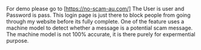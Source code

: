 For demo please go to [https://no-scam-au.com/]
The User is user and Password is pass. This login page is just there to block people from going through my website before its fully complete.
One of the feature uses a machine model to detect whether a message is a potential scam message. The machine model is not 100% accurate, it is there purely for expermential purpose.
